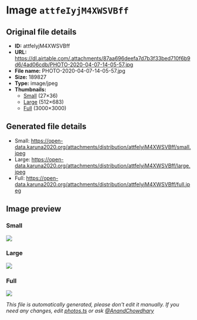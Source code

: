 # Image `attfeIyjM4XWSVBff`

## Original file details

- **ID:** attfeIyjM4XWSVBff
- **URL:** https://dl.airtable.com/.attachments/87aa696deefa7d7b3f33bed710f6b9d6/4ad06cdb/PHOTO-2020-04-07-14-05-57.jpg
- **File name:** PHOTO-2020-04-07-14-05-57.jpg
- **Size:** 189827
- **Type:** image/jpeg
- **Thumbnails:**
  - [Small](https://dl.airtable.com/.attachmentThumbnails/93e33d625862da92a49f9ad88e25ee07/6645015b) (27×36)
  - [Large](https://dl.airtable.com/.attachmentThumbnails/21f9802b3ed90ade473900a409534730/d5cac489) (512×683)
  - [Full](https://dl.airtable.com/.attachmentThumbnails/bfdc99b3bd9724495d7f8e133a26923c/797941ef) (3000×3000)

## Generated file details

- Small: https://open-data.karuna2020.org/attachments/distribution/attfeIyjM4XWSVBff/small.jpeg
- Large: https://open-data.karuna2020.org/attachments/distribution/attfeIyjM4XWSVBff/large.jpeg
- Full: https://open-data.karuna2020.org/attachments/distribution/attfeIyjM4XWSVBff/full.jpeg

## Image preview

### Small

![](https://open-data.karuna2020.org/attachments/distribution/attfeIyjM4XWSVBff/small.jpeg)

### Large

![](https://open-data.karuna2020.org/attachments/distribution/attfeIyjM4XWSVBff/large.jpeg)

### Full

![](https://open-data.karuna2020.org/attachments/distribution/attfeIyjM4XWSVBff/full.jpeg)

_This file is automatically generated, please don't edit it manually. If you need any changes, edit [photos.ts](/photos.ts) or ask [@AnandChowdhary](https://github.com/AnandChowdhary)_

